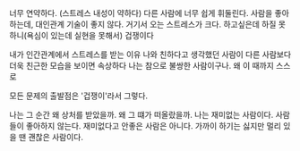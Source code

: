 

너무 연약하다. (스트레스 내성이 약하다)
다른 사람에 너무 쉽게 휘둘린다.
사람을 좋아하는데, 대인관계 기술이 좋지 않다. 거기서 오는 스트레스가 크다. 하고싶은데 하질 못하니(욕심이 있는데 실현을 못해서) 
겁쟁이다

내가 인간관계에서 스트레스를 받는 이유
나와 친하다고 생각했던 사람이 다른 사람보다 더욱 친근한 모습을 보이면 속상하다
나는 참으로 불쌍한 사람이구나.
왜 이 때까지 스스로 





모든 문제의 출발점은 '겁쟁이'라서 그렇다.

나는 그 순간 왜 상처를 받았을까.
왜 그 떄가 떠올랐을까.
나는 재미없는 사람이다.
사람들이 좋아하지 않는다.
재미없다고 안좋은 사람은 아니다.
가까이 하기는 싫지만 멀리 있을 땐 괜찮은 사람이다.

